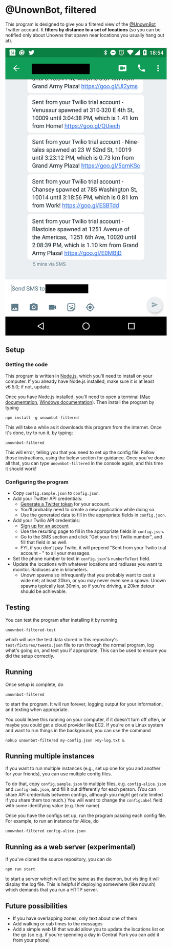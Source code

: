 # @UnownBot, filtered

This program is designed to give you a filtered view of the [@UnownBot](https://twitter.com/UnownBot) Twitter account. It **filters by distance to a set of locations** (so you can be notified only about Unowns that spawn near locations you usually hang out at).

![Screenshot of text messages sent](screenshot.png)

## Setup

### Getting the code

This program is written in [Node.js](https://nodejs.org/), which you'll need to install on your computer. If you already have Node.js installed, make sure it is at least v6.5.0; if not, update.

Once you have Node.js installed, you'll need to open a terminal ([Mac documentation](http://blog.teamtreehouse.com/introduction-to-the-mac-os-x-command-line), [Windows documentation](http://www.howtogeek.com/235101/10-ways-to-open-the-command-prompt-in-windows-10/)). Then install the program by typing

```
npm install -g unownbot-filtered
```

This will take a while as it downloads this program from the internet. Once it's done, try to run it, by typing:

```
unownbot-filtered
```

This will error, telling you that you need to set up the config file. Follow those instructions, using the below section for guidance. Once you've done all that, you can type `unownbot-filtered` in the console again, and this time it should work!

### Configuring the program

- Copy `config.sample.json` to `config.json`.
- Add your Twitter API credentials:
  - [Generate a Twitter token](https://dev.twitter.com/oauth/overview/application-owner-access-tokens) for your account.
  - You'll probably need to create a new application while doing so.
  - Use the generated data to fill in the appropriate fields in `config.json`.
- Add your Twilio API credentials:
  - [Sign up for an account](https://www.twilio.com/try-twilio)
  - Use the resulting page to fill in the appropriate fields in `config.json`.
  - Go to the SMS section and click "Get your first Twilio number", and fill that field in as well.
  - FYI, if you don't pay Twilio, it will prepend "Sent from your Twilio trial account - " to all your messages.
- Set the phone number to text in `config.json`'s `numberToText` field.
- Update the locations with whatever locations and radiuses you want to monitor. Radiuses are in kilometers.
  - Unown spawns so infrequently that you probably want to cast a wide net; at least 20km, or you may never even see a spawn. Unown spawns typically last 30min, so if you're driving, a 20km detour should be achievable.

## Testing

You can test the program after installing it by running

```
unownbot-filtered-test
```

which will use the test data stored in this repository's `test/fixtures/tweets.json` file to run through the normal program, log what's going on, and text you if appropriate. This can be used to ensure you did the setup correctly.

## Running

Once setup is complete, do

```
unownbot-filtered
```

to start the program. It will run forever, logging output for your information, and texting when appropriate.

You could leave this running on your computer, if it doesn't turn off often, or maybe you could get a cloud provider like EC2. If you're on a Linux system and want to run things in the background, you can use the command

```
nohup unownbot-filtered my-config.json >my-log.txt &
```

## Running multiple instances

If you want to run multiple instances (e.g., set up one for you and another for your friends), you can use multiple config files.

To do that, copy `config.sample.json` to multiple files, e.g. `config-alice.json` and `config-bob.json`, and fill it out differently for each person. (You can share API credentials between configs, although you might get rate limited if you share them too much.) You will want to change the `configLabel` field with some identifying value (e.g. their name).

Once you have the configs set up, run the program passing each config file. For example, to run an instance for Alice, do

```
unownbot-filtered config-alice.json
```

## Running as a web server (experimental)

If you've cloned the source repository, you can do

```
npm run start
```

to start a server which will act the same as the daemon, but visiting it will display the log file. This is helpful if deploying somewhere (like now.sh) which demands that you run a HTTP server.

## Future possibilities

- If you have overlapping zones, only text about one of them
- Add walking or cab times to the messages
- Add a simple web UI that would allow you to update the locations list on the go (so e.g. if you're spending a day in Central Park you can add it from your phone)
